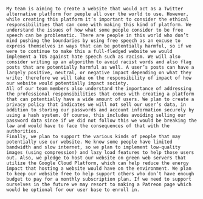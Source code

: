     My team is aiming to create a website that would act as a Twitter alternative platform for people all over the world to use. However, while creating this platform it’s important to consider the ethical responsibilities that can come with making this kind of platform. We understand the issues of how what some people consider to be free speech can be problematic. There are people in this world who don’t mind pushing the boundaries by using free speech as an excuse to express themselves in ways that can be potentially harmful, so if we were to continue to make this a full-fledged website we would implement a TOS against hate speech such as racism. We will also consider writing up an algorithm to avoid racist words and also flag posts that are potentially harmful as well. A user’s posts can have a largely positive, neutral, or negative impact depending on what they write; therefore we will take on the responsibility of impact of how our website would potentially impact society.
    All of our team members also understand the importance of addressing the professional responsibilities that comes with creating a platform that can potentially have a wide amount of users. We plan to create a privacy policy that indicates we will not sell our user’s data, in addition to storing our passwords and account information securely by using a hash system. Of course, this includes avoiding selling our password data since if we did not follow this we would be breaking the law and would have to face the consequences of that with the authorities.
    Finally, we plan to support the various kinds of people that may potentially use our website. We know some people have limited bandwidth and slow internet, so we plan to implement low-quality images (using compression) and lazy load features to help those users out. Also, we pledge to host our website on green web servers that utilize the Google Cloud Platform, which can help reduce the energy impact that hosting a website would have on the environment. We plan to keep our website free to help support others who don’t have enough budget to pay for a monthly subscription plan. If we need to support ourselves in the future we may resort to making a Patreon page which would be optional for our user base to enroll in.
